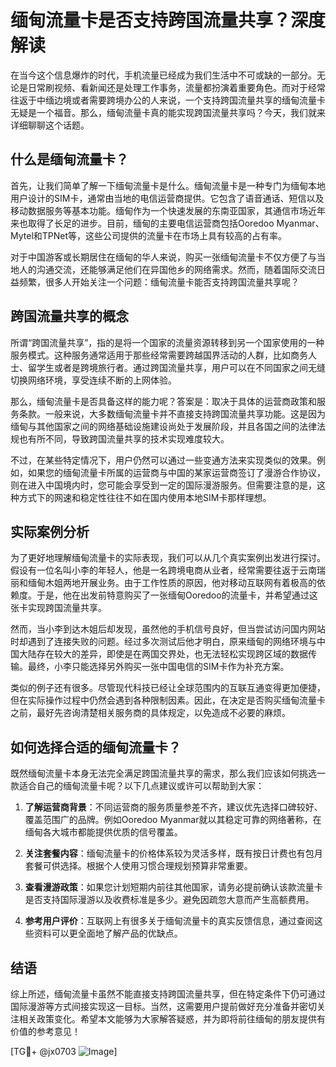 # 缅甸流量卡是否支持跨国流量共享？深度解读

在当今这个信息爆炸的时代，手机流量已经成为我们生活中不可或缺的一部分。无论是日常刷视频、看新闻还是处理工作事务，流量都扮演着重要角色。而对于经常往返于中缅边境或者需要跨境办公的人来说，一个支持跨国流量共享的缅甸流量卡无疑是一个福音。那么，缅甸流量卡真的能实现跨国流量共享吗？今天，我们就来详细聊聊这个话题。

## 什么是缅甸流量卡？

首先，让我们简单了解一下缅甸流量卡是什么。缅甸流量卡是一种专门为缅甸本地用户设计的SIM卡，通常由当地的电信运营商提供。它包含了语音通话、短信以及移动数据服务等基本功能。缅甸作为一个快速发展的东南亚国家，其通信市场近年来也取得了长足的进步。目前，缅甸的主要电信运营商包括Ooredoo Myanmar、Mytel和TPNet等，这些公司提供的流量卡在市场上具有较高的占有率。

对于中国游客或长期居住在缅甸的华人来说，购买一张缅甸流量卡不仅方便了与当地人的沟通交流，还能够满足他们在异国他乡的网络需求。然而，随着国际交流日益频繁，很多人开始关注一个问题：缅甸流量卡能否支持跨国流量共享呢？

## 跨国流量共享的概念

所谓“跨国流量共享”，指的是将一个国家的流量资源转移到另一个国家使用的一种服务模式。这种服务通常适用于那些经常需要跨越国界活动的人群，比如商务人士、留学生或者是跨境旅行者。通过跨国流量共享，用户可以在不同国家之间无缝切换网络环境，享受连续不断的上网体验。

那么，缅甸流量卡是否具备这样的能力呢？答案是：取决于具体的运营商政策和服务条款。一般来说，大多数缅甸流量卡并不直接支持跨国流量共享功能。这是因为缅甸与其他国家之间的网络基础设施建设尚处于发展阶段，并且各国之间的法律法规也有所不同，导致跨国流量共享的技术实现难度较大。

不过，在某些特定情况下，用户仍然可以通过一些变通方法来实现类似的效果。例如，如果您的缅甸流量卡所属的运营商与中国的某家运营商签订了漫游合作协议，则在进入中国境内时，您可能会享受到一定的国际漫游服务。但需要注意的是，这种方式下的网速和稳定性往往不如在国内使用本地SIM卡那样理想。

## 实际案例分析

为了更好地理解缅甸流量卡的实际表现，我们可以从几个真实案例出发进行探讨。假设有一位名叫小李的年轻人，他是一名跨境电商从业者，经常需要往返于云南瑞丽和缅甸木姐两地开展业务。由于工作性质的原因，他对移动互联网有着极高的依赖度。于是，他在出发前特意购买了一张缅甸Ooredoo的流量卡，并希望通过这张卡实现跨国流量共享。

然而，当小李到达木姐后却发现，虽然他的手机信号良好，但当尝试访问国内网站时却遇到了连接失败的问题。经过多次测试后他才明白，原来缅甸的网络环境与中国大陆存在较大的差异，即使是在两国交界处，也无法轻松实现跨区域的数据传输。最终，小李只能选择另外购买一张中国电信的SIM卡作为补充方案。

类似的例子还有很多。尽管现代科技已经让全球范围内的互联互通变得更加便捷，但在实际操作过程中仍然会遇到各种限制因素。因此，在决定是否购买缅甸流量卡之前，最好先咨询清楚相关服务商的具体规定，以免造成不必要的麻烦。

## 如何选择合适的缅甸流量卡？

既然缅甸流量卡本身无法完全满足跨国流量共享的需求，那么我们应该如何挑选一款适合自己的缅甸流量卡呢？以下几点建议或许可以帮助到大家：

1. **了解运营商背景**：不同运营商的服务质量参差不齐，建议优先选择口碑较好、覆盖范围广的品牌。例如Ooredoo Myanmar就以其稳定可靠的网络著称，在缅甸各大城市都能提供优质的信号覆盖。
   
2. **关注套餐内容**：缅甸流量卡的价格体系较为灵活多样，既有按日计费也有包月套餐可供选择。根据个人使用习惯合理规划预算非常重要。
   
3. **查看漫游政策**：如果您计划短期内前往其他国家，请务必提前确认该款流量卡是否支持国际漫游以及收费标准是多少。避免因疏忽大意而产生高额费用。
   
4. **参考用户评价**：互联网上有很多关于缅甸流量卡的真实反馈信息，通过查阅这些资料可以更全面地了解产品的优缺点。

## 结语

综上所述，缅甸流量卡虽然不能直接支持跨国流量共享，但在特定条件下仍可通过国际漫游等方式间接实现这一目标。当然，这需要用户提前做好充分准备并密切关注相关政策变化。希望本文能够为大家解答疑惑，并为即将前往缅甸的朋友提供有价值的参考意见！

[TG💪+ @jx0703 ![Image](https://github.com/user-attachments/assets/dbca1d08-cadb-493c-b0ec-ad6f7a83f270)]